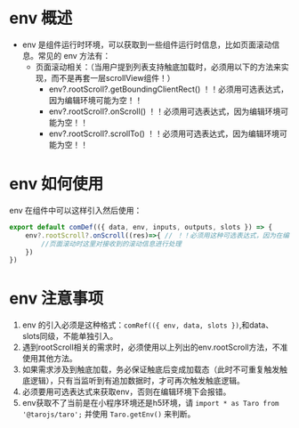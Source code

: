 # env 概述
- env 是组件运行时环境，可以获取到一些组件运行时信息，比如页面滚动信息。常见的 env 方法有：
  - 页面滚动相关：（当用户提到列表支持触底加载时，必须用以下的方法来实现，而不是再套一层scrollView组件！）
    - env?.rootScroll?.getBoundingClientRect() ！！必须用可选表达式，因为编辑环境可能为空！！
    - env?.rootScroll?.onScroll() ！！必须用可选表达式，因为编辑环境可能为空！！
    - env?.rootScroll?.scrollTo() ！！必须用可选表达式，因为编辑环境可能为空！！

# env 如何使用
env 在组件中可以这样引入然后使用：

```jsx file="runtime.jsx"
export default comDef(({ data, env, inputs, outputs, slots }) => {
    env?.rootScroll?.onScroll((res)=>{ // ！！必须用这种可选表达式，因为在编辑环境中，env可能为空，会导致报错！！
        //页面滚动时这里对接收到的滚动信息进行处理
    })
})
```

# env 注意事项
1. env 的引入必须是这种格式：`comRef(({ env, data, slots })`,和data、slots同级，不能单独引入。
2. 遇到rootScroll相关的需求时，必须使用以上列出的env.rootScroll方法，不准使用其他方法。
3. 如果需求涉及到触底加载，务必保证触底后变成加载态（此时不可重复触发触底逻辑），只有当监听到有追加数据时，才可再次触发触底逻辑。
4. 必须要用可选表达式来获取env，否则在编辑环境下会报错。
5. env获取不了当前是在小程序环境还是h5环境，请 `import * as Taro from '@tarojs/taro';` 并使用 `Taro.getEnv()` 来判断。




